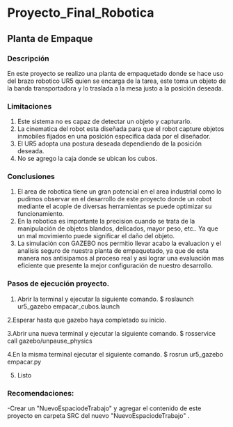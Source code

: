 # Proyecto_Final_Robotica
## Planta de Empaque 
### Descripción
En este proyecto se realizo una planta de empaquetado donde se hace uso del brazo robotico UR5 quien se encarga de la tarea, este toma un objeto de la banda transportadora y lo traslada a la mesa justo a la posición deseada.
### Limitaciones
1. Este sistema no es capaz de detectar un objeto y capturarlo.
2. La cinematica del robot esta diseñada para que el robot capture objetos inmobiles fijados en una posición especifica dada por el diseñador.
3. El UR5 adopta una postura deseada dependiendo de la posición deseada.
4. No se agrego la caja donde se ubican los cubos.
### Conclusiones
1. El area de robotica tiene un gran potencial en el area industrial como lo pudimos observar en el desarrollo de este proyecto donde un robot mediante el acople de diversas herramientas se puede optimizar su funcionamiento.
2. En la robotica es importante la precision cuando se trata de la manipulación de objetos blandos, delicados, mayor peso, etc.. Ya que un mal movimiento puede significar el daño del objeto.
3. La simulación con GAZEBO nos permitio llevar acabo la evaluacion y el analisis seguro de nuestra planta de empaquetado, ya que de esta manera nos antisipamos al proceso real y asi lograr una evaluación mas eficiente que presente la mejor configuración de nuestro desarrollo.

### Pasos de ejecución proyecto.
1. Abrir la terminal y ejecutar la siguiente comando.
$ roslaunch ur5_gazebo empacar_cubos.launch

2.Esperar hasta que gazebo haya completado su inicio.

3.Abrir una nueva terminal y ejecutar la siguiente comando.
$ rosservice call gazebo/unpause_physics

4.En la misma terminal ejecutar el siguiente comando.
$ rosrun ur5_gazebo empacar.py

5. Listo

### Recomendaciones:
-Crear un "NuevoEspaciodeTrabajo" y agregar el contenido de este proyecto en carpeta SRC del nuevo "NuevoEspaciodeTrabajo" .




